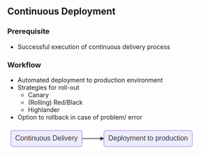 ## Continuous Deployment


### Prerequisite
- Successful execution of continuous delivery process


### Workflow
- Automated deployment to production environment
- Strategies for roll-out
  - Canary
  - (Rolling) Red/Black
  - Highlander
- Option to rollback in case of problem/ error

![Continous Deployment Steps](./diagrams/continuous_deployment.png)

